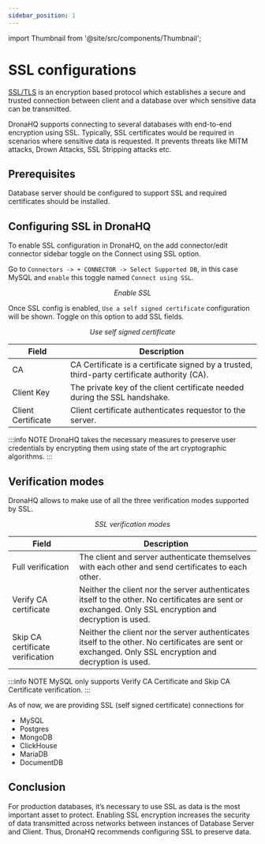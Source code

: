 ```yaml
---
sidebar_position: 1
---
```

import Thumbnail from '@site/src/components/Thumbnail';

# SSL configurations

[SSL/TLS](https://en.wikipedia.org/wiki/Transport_Layer_Security) is an encryption based protocol which establishes a secure and trusted connection between client and a database over which sensitive data can be transmitted.

DronaHQ supports connecting to several databases with end-to-end encryption using SSL. Typically, SSL certificates would be required in scenarios where sensitive data is requested. It prevents threats like MITM attacks, Drown Attacks, SSL Stripping attacks etc.

## Prerequisites
Database server should be configured to support SSL and required certificates should be installed.

## Configuring SSL in DronaHQ
To enable SSL configuration in DronaHQ, on the add connector/edit connector sidebar toggle on the Connect using SSL option.

Go to `Connectors -> + CONNECTOR -> Select Supported DB`, in this case MySQL and `enable` this toggle named `Connect using SSL`.

<figure>
  <Thumbnail src="/img/connecting-datasource/concepts/enable_ssl.png" alt="Enable SSL" width='75%' />
  <figcaption align = "center"><i>Enable SSL</i></figcaption>
</figure>

Once SSL config is enabled, `Use a self signed certificate` configuration will be shown. Toggle on this option to add SSL fields.

<figure>
  <Thumbnail src="/img/connecting-datasource/concepts/self_signed_ssl.png" alt="Use self signed certificate" width='75%' />
  <figcaption align = "center"><i>Use self signed certificate</i></figcaption>
</figure>

| Field  | Description                                                                                           |
|-------|-------------------------------------------------------------------------------------------------------|
| CA  | CA Certificate is a certificate signed by a trusted, third-party certificate authority (CA).
| Client Key  | The private key of the client certificate needed during the SSL handshake.                                                   |
| Client Certificate | Client certificate authenticates requestor to the server. |

:::info NOTE
DronaHQ takes the necessary measures to preserve user credentials by encrypting them using state of the art cryptographic algorithms.
:::

## Verification modes
DronaHQ allows to make use of all the three verification modes supported by SSL.

<figure>
  <Thumbnail src="/img/connecting-datasource/concepts/verification_mode_ssl.png" alt="SSL verification modes" width='75%' />
  <figcaption align = "center"><i>SSL verification modes</i></figcaption>
</figure>

| Field  | Description                                                                                           |
|-------|-------------------------------------------------------------------------------------------------------|
| Full verification  | The client and server authenticate themselves with each other and send certificates to each other.
| Verify CA certificate  | Neither the client nor the server authenticates itself to the other. No certificates are sent or exchanged. Only SSL encryption and decryption is used.                                                   |
| Skip CA certificate verification | Neither the client nor the server authenticates itself to the other. No certificates are sent or exchanged. Only SSL encryption and decryption is used. |

:::info NOTE
MySQL only supports Verify CA Certificate and Skip CA Certificate verification.
:::

As of now, we are providing SSL (self signed certificate) connections for
- MySQL
- Postgres
- MongoDB
- ClickHouse
- MariaDB
- DocumentDB

## Conclusion
For production databases, it’s necessary to use SSL as data is the most important asset to protect. Enabling SSL encryption increases the security of data transmitted across networks between instances of Database Server and Client. Thus, DronaHQ recommends configuring SSL to preserve data.





